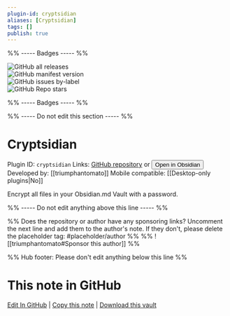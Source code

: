 ```yaml
---
plugin-id: cryptsidian
aliases: [Cryptsidian]
tags: []
publish: true
---
```


%% ----- Badges ----- %%

![GitHub all releases](https://img.shields.io/github/downloads/triumphantomato/cryptsidian/total?color=573E7A&logo=github&style=for-the-badge)  
![GitHub manifest version](https://img.shields.io/github/manifest-json/v/triumphantomato/cryptsidian?color=573E7A&logo=github&style=for-the-badge)  
![GitHub issues by-label](https://img.shields.io/github/issues/triumphantomato/cryptsidian/help%20wanted?color=573E7A&logo=github&style=for-the-badge)  
![GitHub Repo stars](https://img.shields.io/github/stars/triumphantomato/cryptsidian?color=573E7A&logo=github&style=for-the-badge)

%% ----- Badges ----- %%

%% ----- Do not edit this section ----- %%

# Cryptsidian

Plugin ID: `cryptsidian`
Links: [GitHub repository](https://github.com/triumphantomato/cryptsidian) or [<button id=HH>Open in Obsidian</button>](obsidian://show-plugin?id=cryptsidian)
Developed by: [[triumphantomato]]
Mobile compatible: [[Desktop-only plugins|No]]

Encrypt all files in your Obsidian.md Vault with a password.

%% ----- Do not edit anything above this line ----- %%

%% Does the repository or author have any sponsoring links? Uncomment the next line and add them to the author's note. If they don't, please delete the placeholder tag: #placeholder/author %%
%% ![[triumphantomato#Sponsor this author]] %%

%% Hub footer: Please don't edit anything below this line %%

# This note in GitHub

<span class="git-footer">[Edit In GitHub](https://github.dev/obsidian-community/obsidian-hub/blob/main/02%20-%20Community%20Expansions/02.05%20All%20Community%20Expansions/Plugins/cryptsidian.md "git-hub-edit-note") | [Copy this note](https://raw.githubusercontent.com/obsidian-community/obsidian-hub/main/02%20-%20Community%20Expansions/02.05%20All%20Community%20Expansions/Plugins/cryptsidian.md "git-hub-copy-note") | [Download this vault](https://github.com/obsidian-community/obsidian-hub/archive/refs/heads/main.zip "git-hub-download-vault") </span>
